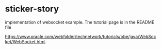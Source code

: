 # sticker-story
implementation of websocket example. The tutorial page is in the README file

https://www.oracle.com/webfolder/technetwork/tutorials/obe/java/WebSocket/WebSocket.html
